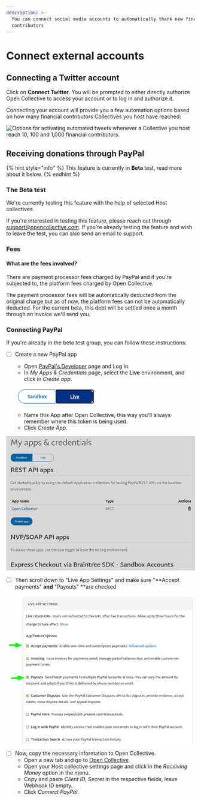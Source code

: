 ```yaml
---
description: >-
  You can connect social media accounts to automatically thank new financial
  contributors
---
```


# Connect external accounts

## Connecting a Twitter account

Click on **Connect Twitter**. You will be prompted to either directly authorize Open Collective to access your account or to log in and authorize it.

Connecting your account will provide you a few automation options based on how many financial contributors Collectives you host have reached:

![Options for activating automated tweets whenever a Collective you host reach 10, 100 and 1,000 financial contributors.](../../.gitbook/assets/fiscal-host_fiscal-host-settings_settings-connected-accounts-settings\_2020-07-13.png)

## Receiving donations through PayPal

{% hint style="info" %}
This feature is currently in **Beta** test, read more about it below.
{% endhint %}

### The Beta test

We're currently testing this feature with the help of selected Host collectives.

If you're interested in testing this feature, please reach out through [support@opencollective.com](mailto:support@opencollective.com). If you're already testing the feature and wish to leave the test, you can also send an email to support.

### Fees

#### What are the fees involved?

There are payment processor fees charged by PayPal and if you're subjected to, the platform fees charged by Open Collective.

The payment processor fees will be automatically deducted from the original charge but as of now, the platform fees can not be automatically deducted. For the current beta, this debt will be settled once a month through an invoice we'll send you.

### Connecting PayPal

If you're already in the beta test group, you can follow these instructions:

*   [ ] Create a new PayPal app

    * Open [PayPal's Developer](https://developer.paypal.com/developer/applications/) page and Log In.
    * In _My Apps & Credentials_ page, select the **Live** environment, and click in _Create app_.

    ![](<../../.gitbook/assets/image (25).png>)

    * Name this App after Open Collective, this way you'll always remember where this token is being used.
    * Click _Create App._

![](../../.gitbook/assets/screen-record-from-2020-07-10-13.30.21.gif)

* [ ] Then scroll down to "Live App Settings" and make sure "**Accept payments" **and** "Payouts" **are checked

![](<../../.gitbook/assets/image (13).png>)

* [ ] Now, copy the necessary information to Open Collective.
  * Open a new tab and go to [Open Collective](https://www.opencollective.com).
  * Open your Host collective settings page and click in the _Receiving Money_ option in the menu.
  * Copy and paste _Client ID, Secret_ in the respective fields, leave Webhook ID empty.
  * Click _Connect PayPal._
